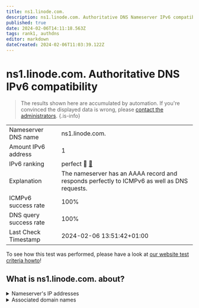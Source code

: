 ```yaml
---
title: ns1.linode.com.
description: ns1.linode.com. Authoritative DNS Nameserver IPv6 compatibility
published: true
date: 2024-02-06T14:11:18.563Z
tags: rank1, authdns
editor: markdown
dateCreated: 2024-02-06T11:03:39.122Z
---
```


# ns1.linode.com. Authoritative DNS IPv6 compatibility

> The results shown here are accumulated by automation. If you're convinced the displayed data is wrong, please [contact the administrators](/howto/chat). 
{.is-info}




|   |   |
| - | - |
| Nameserver DNS name | ns1.linode.com.
| Amount IPv6 address | 1
| IPv6 ranking | perfect :1st_place_medal: [🔗](/howto/ranking) |
| Explanation | The nameserver has an AAAA record and responds perfectly to ICMPv6 as well as DNS requests. |
| ICMPv6 success rate | 100%|
| DNS query success rate | 100% |
| Last Check Timestamp | 2024-02-06 13:51:42+01:00 |

To see how this test was performed, please have a look at [our website test criteria howto](/howto/testcriteria/authdns)!


## What is ns1.linode.com. about?




<details>
<summary>Nameserver's IP addresses</summary>

2400:cb00:2049:1::a29f:1a63

</details>



<details>
<summary>Associated domain names</summary>

pouchdb.com

www.sqlite.org

</details>
